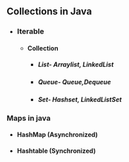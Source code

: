 ## Collections in Java
- ### Iterable
  - #### Collection
    - ##### List- Arraylist, LinkedList
    - ##### Queue- Queue,Dequeue
    - ##### Set- Hashset, LinkedListSet


### Maps in java
  - #### HashMap (Asynchronized)
  - #### Hashtable (Synchronized)